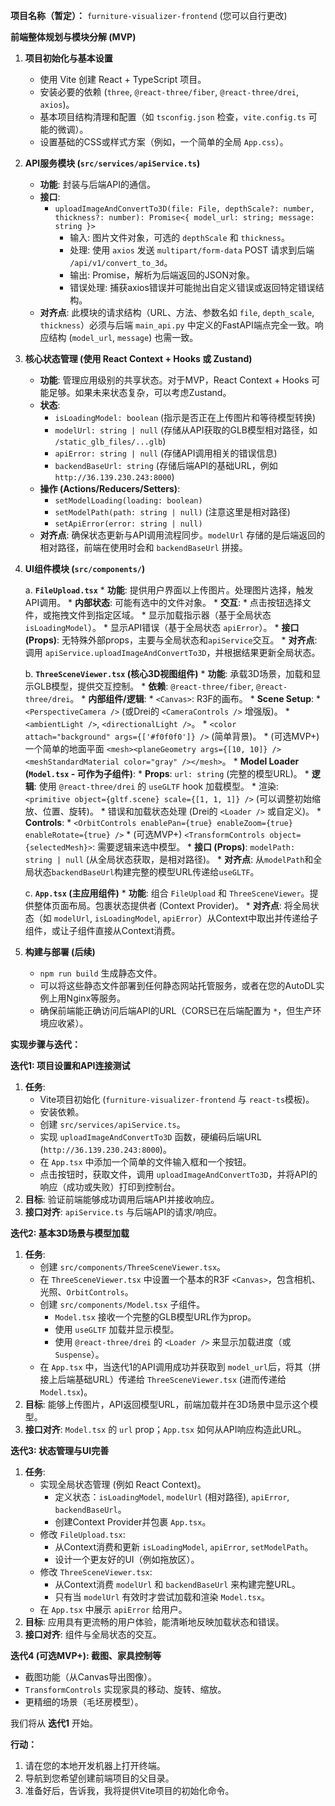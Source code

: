 
**项目名称（暂定）：** `furniture-visualizer-frontend`
(您可以自行更改)

**前端整体规划与模块分解 (MVP)**

1.  **项目初始化与基本设置**
    *   使用 Vite 创建 React + TypeScript 项目。
    *   安装必要的依赖 (`three`, `@react-three/fiber`, `@react-three/drei`, `axios`)。
    *   基本项目结构清理和配置（如 `tsconfig.json` 检查，`vite.config.ts` 可能的微调）。
    *   设置基础的CSS或样式方案（例如，一个简单的全局 `App.css`）。

2.  **API服务模块 (`src/services/apiService.ts`)**
    *   **功能**: 封装与后端API的通信。
    *   **接口**:
        *   `uploadImageAndConvertTo3D(file: File, depthScale?: number, thickness?: number): Promise<{ model_url: string; message: string }>`
            *   输入: 图片文件对象，可选的 `depthScale` 和 `thickness`。
            *   处理: 使用 `axios` 发送 `multipart/form-data` POST 请求到后端 `/api/v1/convert_to_3d`。
            *   输出: Promise，解析为后端返回的JSON对象。
            *   错误处理: 捕获axios错误并可能抛出自定义错误或返回特定错误结构。
    *   **对齐点**: 此模块的请求结构（URL、方法、参数名如 `file`, `depth_scale`, `thickness`）必须与后端 `main_api.py` 中定义的FastAPI端点完全一致。响应结构 (`model_url`, `message`) 也需一致。

3.  **核心状态管理 (使用 React Context + Hooks 或 Zustand)**
    *   **功能**: 管理应用级别的共享状态。对于MVP，React Context + Hooks 可能足够。如果未来状态复杂，可以考虑Zustand。
    *   **状态**:
        *   `isLoadingModel: boolean` (指示是否正在上传图片和等待模型转换)
        *   `modelUrl: string | null` (存储从API获取的GLB模型相对路径，如 `/static_glb_files/...glb`)
        *   `apiError: string | null` (存储API调用相关的错误信息)
        *   `backendBaseUrl: string` (存储后端API的基础URL，例如 `http://36.139.230.243:8000`)
    *   **操作 (Actions/Reducers/Setters)**:
        *   `setModelLoading(loading: boolean)`
        *   `setModelPath(path: string | null)` (注意这里是相对路径)
        *   `setApiError(error: string | null)`
    *   **对齐点**: 确保状态更新与API调用流程同步。`modelUrl` 存储的是后端返回的相对路径，前端在使用时会和 `backendBaseUrl` 拼接。

4.  **UI组件模块 (`src/components/`)**

    a.  **`FileUpload.tsx`**
        *   **功能**: 提供用户界面以上传图片。处理图片选择，触发API调用。
        *   **内部状态**: 可能有选中的文件对象。
        *   **交互**:
            *   点击按钮选择文件，或拖拽文件到指定区域。
            *   显示加载指示器（基于全局状态 `isLoadingModel`）。
            *   显示API错误（基于全局状态 `apiError`）。
        *   **接口 (Props)**: 无特殊外部props，主要与全局状态和`apiService`交互。
        *   **对齐点**: 调用 `apiService.uploadImageAndConvertTo3D`，并根据结果更新全局状态。

    b.  **`ThreeSceneViewer.tsx` (核心3D视图组件)**
        *   **功能**: 承载3D场景，加载和显示GLB模型，提供交互控制。
        *   **依赖**: `@react-three/fiber`, `@react-three/drei`。
        *   **内部组件/逻辑**:
            *   `<Canvas>`: R3F的画布。
            *   **Scene Setup**:
                *   `<PerspectiveCamera />` (或Drei的 `<CameraControls />` 增强版)。
                *   `<ambientLight />`, `<directionalLight />`。
                *   `<color attach="background" args={['#f0f0f0']} />` (简单背景)。
                *   (可选MVP+) 一个简单的地面平面 `<mesh><planeGeometry args={[10, 10]} /><meshStandardMaterial color="gray" /></mesh>`。
            *   **Model Loader (`Model.tsx` - 可作为子组件)**:
                *   **Props**: `url: string` (完整的模型URL)。
                *   **逻辑**: 使用 `@react-three/drei` 的 `useGLTF` hook 加载模型。
                *   渲染: `<primitive object={gltf.scene} scale={[1, 1, 1]} />` (可以调整初始缩放、位置、旋转)。
                *   错误和加载状态处理 (Drei的 `<Loader />` 或自定义)。
            *   **Controls**:
                *   `<OrbitControls enablePan={true} enableZoom={true} enableRotate={true} />`
                *   (可选MVP+) `<TransformControls object={selectedMesh}>`: 需要逻辑来选中模型。
        *   **接口 (Props)**: `modelPath: string | null` (从全局状态获取，是相对路径)。
        *   **对齐点**: 从`modelPath`和全局状态`backendBaseUrl`构建完整的模型URL传递给`useGLTF`。

    c.  **`App.tsx` (主应用组件)**
        *   **功能**: 组合 `FileUpload` 和 `ThreeSceneViewer`。提供整体页面布局。包裹状态提供者 (Context Provider)。
        *   **对齐点**: 将全局状态（如 `modelUrl`, `isLoadingModel`, `apiError`）从Context中取出并传递给子组件，或让子组件直接从Context消费。

5.  **构建与部署 (后续)**
    *   `npm run build` 生成静态文件。
    *   可以将这些静态文件部署到任何静态网站托管服务，或者在您的AutoDL实例上用Nginx等服务。
    *   确保前端能正确访问后端API的URL（CORS已在后端配置为 `*`，但生产环境应收紧）。

**实现步骤与迭代：**

**迭代1: 项目设置和API连接测试**

1.  **任务**:
    *   Vite项目初始化 (`furniture-visualizer-frontend` 与 `react-ts`模板)。
    *   安装依赖。
    *   创建 `src/services/apiService.ts`。
    *   实现 `uploadImageAndConvertTo3D` 函数，硬编码后端URL (`http://36.139.230.243:8000`)。
    *   在 `App.tsx` 中添加一个简单的文件输入框和一个按钮。
    *   点击按钮时，获取文件，调用 `uploadImageAndConvertTo3D`，并将API的响应（成功或失败）打印到控制台。
2.  **目标**: 验证前端能够成功调用后端API并接收响应。
3.  **接口对齐**: `apiService.ts` 与后端API的请求/响应。

**迭代2: 基本3D场景与模型加载**

1.  **任务**:
    *   创建 `src/components/ThreeSceneViewer.tsx`。
    *   在 `ThreeSceneViewer.tsx` 中设置一个基本的R3F `<Canvas>`，包含相机、光照、`OrbitControls`。
    *   创建 `src/components/Model.tsx` 子组件。
        *   `Model.tsx` 接收一个完整的GLB模型URL作为prop。
        *   使用 `useGLTF` 加载并显示模型。
        *   使用 `@react-three/drei` 的 `<Loader />` 来显示加载进度（或 `Suspense`）。
    *   在 `App.tsx` 中，当迭代1的API调用成功并获取到 `model_url`后，将其（拼接上后端基础URL）传递给 `ThreeSceneViewer.tsx` (进而传递给 `Model.tsx`)。
2.  **目标**: 能够上传图片，API返回模型URL，前端加载并在3D场景中显示这个模型。
3.  **接口对齐**: `Model.tsx` 的 `url` prop；`App.tsx` 如何从API响应构造此URL。

**迭代3: 状态管理与UI完善**

1.  **任务**:
    *   实现全局状态管理 (例如 React Context)。
        *   定义状态：`isLoadingModel`, `modelUrl` (相对路径), `apiError`, `backendBaseUrl`。
        *   创建Context Provider并包裹 `App.tsx`。
    *   修改 `FileUpload.tsx`:
        *   从Context消费和更新 `isLoadingModel`, `apiError`, `setModelPath`。
        *   设计一个更友好的UI（例如拖放区）。
    *   修改 `ThreeSceneViewer.tsx`:
        *   从Context消费 `modelUrl` 和 `backendBaseUrl` 来构建完整URL。
        *   只有当 `modelUrl` 有效时才尝试加载和渲染 `Model.tsx`。
    *   在 `App.tsx` 中展示 `apiError` 给用户。
2.  **目标**: 应用具有更流畅的用户体验，能清晰地反映加载状态和错误。
3.  **接口对齐**: 组件与全局状态的交互。

**迭代4 (可选MVP+): 截图、家具控制等**

*   截图功能（从Canvas导出图像）。
*   `TransformControls` 实现家具的移动、旋转、缩放。
*   更精细的场景（毛坯房模型）。

我们将从 **迭代1** 开始。

**行动：**

1.  请在您的本地开发机器上打开终端。
2.  导航到您希望创建前端项目的父目录。
3.  准备好后，告诉我，我将提供Vite项目的初始化命令。

